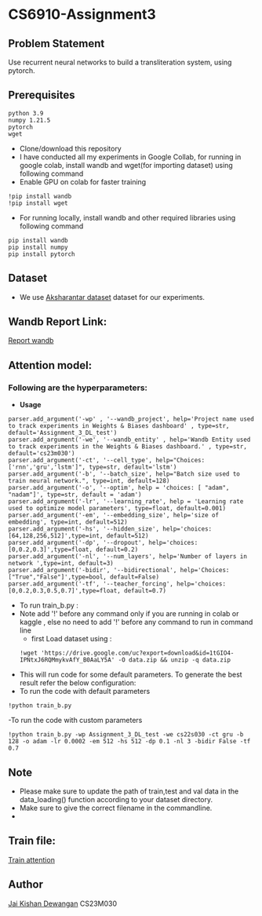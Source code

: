# CS6910-Assignment3
## Problem Statement
Use recurrent neural networks to build a transliteration system, using pytorch.

## Prerequisites

```
python 3.9
numpy 1.21.5
pytorch
wget
```
 - Clone/download  this repository
 - I have conducted all my experiments in Google Collab, for running in google colab, install wandb and wget(for importing dataset) using following command 
 - Enable GPU on colab for faster training
 
  ``` 
  !pip install wandb 
  !pip install wget
  ```
 - For running locally, install wandb and other required libraries using following command  
  ``` 
  pip install wandb
  pip install numpy
  pip install pytorch
  ```


## Dataset
- We use [Aksharantar dataset](https://drive.google.com/uc?export=download&id=1tGIO4-IPNtxJ6RQMmykvAfY_B0AaLY5A) dataset for our experiments.
## Wandb Report Link: 
[Report wandb](https://wandb.ai/cs23m030/Assignment_3_DL/reports/CS6910-Assignment-3--Vmlldzo3OTU3MzY4)
## Attention model:
### Following are the hyperparameters:
- **Usage** 
```
parser.add_argument('-wp' , '--wandb_project', help='Project name used to track experiments in Weights & Biases dashboard' , type=str, default='Assignment_3_DL_test')
parser.add_argument('-we', '--wandb_entity' , help='Wandb Entity used to track experiments in the Weights & Biases dashboard.' , type=str, default='cs23m030')
parser.add_argument('-ct', '--cell_type', help="Choices:['rnn','gru','lstm']", type=str, default='lstm')
parser.add_argument('-b', '--batch_size', help="Batch size used to train neural network.", type=int, default=128)
parser.add_argument('-o', '--optim', help = 'choices: [ "adam", "nadam"]', type=str, default = 'adam')
parser.add_argument('-lr', '--learning_rate', help = 'Learning rate used to optimize model parameters', type=float, default=0.001)
parser.add_argument('-em', '--embedding_size', help='size of embedding', type=int, default=512)
parser.add_argument('-hs', '--hidden_size', help='choices:[64,128,256,512]',type=int, default=512)
parser.add_argument('-dp', '--dropout', help='choices:[0,0.2,0.3]',type=float, default=0.2)
parser.add_argument('-nl', '--num_layers', help='Number of layers in network ',type=int, default=3)
parser.add_argument('-bidir', '--bidirectional', help='Choices:["True","False"]',type=bool, default=False)
parser.add_argument('-tf', '--teacher_forcing', help='choices:[0,0.2,0.3,0.5,0.7]',type=float, default=0.7)

```
 - To run train_b.py :
 - Note add '!' before any command only if you are running in colab or kaggle , else no need to add '!' before any command to run in command line
    - first Load dataset using :
     ```
     !wget 'https://drive.google.com/uc?export=download&id=1tGIO4-IPNtxJ6RQMmykvAfY_B0AaLY5A' -O data.zip && unzip -q data.zip

     ```
- This will run code for some default parameters. To generate the best result refer the below configuration:
- To run the code with default parameters
 ```
 !python train_b.py

 ```
-To run the code with custom parameters
```
!python train_b.py -wp Assignment_3_DL_test -we cs22s030 -ct gru -b 128 -o adam -lr 0.0002 -em 512 -hs 512 -dp 0.1 -nl 3 -bidir False -tf 0.7
```
## Note
- Please make sure to update the path of train,test and val data in the data_loading() function according to your dataset directory.
- Make sure to give the correct filename in the commandline.
- 
## Train file:
[Train attention](https://github.com/jaiksd/DeepLearning_Assignment_3/blob/main/Attention%20Model/train_b.py)

## Author
[Jai Kishan Dewangan](https://github.com/jaiksd/DeepLearning_Assignment_3)
CS23M030
 
